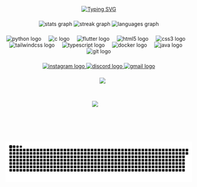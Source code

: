 <div align="center">
  <p>
    <a href="https://github.com/Tak3daaa">
      <img src="https://readme-typing-svg.demolab.com?font=Inconsolata&duration=3000&pause=500&center=true&vCenter=true&width=400&lines=Hi%2C+I'm+Pedro+Vitor...;an+Information+Systems+student+;at+the+Federal+University+of+Piau%C3%AD." alt="Typing SVG"/></a>
  </p>

###

<div align="center">
  <img src="https://github-readme-stats.vercel.app/api?username=Tak3daaa&hide_title=false&hide_rank=false&show_icons=true&include_all_commits=true&count_private=true&disable_animations=false&theme=tokyonight&locale=en&hide_border=false" height="150" alt="stats graph"  />
  <img src="https://streak-stats.demolab.com?user=Tak3daaa&locale=en&mode=weekly&theme=tokyonight&hide_border=false&border_radius=5" height="150" alt="streak graph"  />
  <img src="https://github-readme-stats.vercel.app/api/top-langs?username=Tak3daaa&locale=en&hide_title=false&layout=compact&card_width=320&langs_count=5&theme=tokyonight&hide_border=false" height="150" alt="languages graph"  />
</div>

###

<div align="center">
  <img src="https://cdn.jsdelivr.net/gh/devicons/devicon/icons/python/python-original.svg" height="30" alt="python logo"  />
  <img width="12" />
  <img src="https://cdn.jsdelivr.net/gh/devicons/devicon/icons/c/c-original.svg" height="30" alt="c logo"  />
  <img width="12" />
  <img src="https://cdn.jsdelivr.net/gh/devicons/devicon/icons/flutter/flutter-original.svg" height="30" alt="flutter logo"  />
  <img width="12" />
  <img src="https://cdn.jsdelivr.net/gh/devicons/devicon/icons/html5/html5-original.svg" height="30" alt="html5 logo"  />
  <img width="12" />
  <img src="https://cdn.jsdelivr.net/gh/devicons/devicon/icons/css3/css3-original.svg" height="30" alt="css3 logo"  />
  <img width="12" />
  <img src="https://cdn.jsdelivr.net/gh/devicons/devicon/icons/tailwindcss/tailwindcss-original-wordmark.svg" height="30" alt="tailwindcss logo"  />
  <img width="12" />
  <img src="https://cdn.jsdelivr.net/gh/devicons/devicon/icons/typescript/typescript-original.svg" height="30" alt="typescript logo"  />
  <img width="12" />
  <img src="https://cdn.jsdelivr.net/gh/devicons/devicon/icons/docker/docker-original.svg" height="30" alt="docker logo"  />
  <img width="12" />
  <img src="https://cdn.jsdelivr.net/gh/devicons/devicon/icons/java/java-original.svg" height="30" alt="java logo"  />
  <img width="12" />
  <img src="https://cdn.jsdelivr.net/gh/devicons/devicon/icons/git/git-original.svg" height="30" alt="git logo"  />
</div>

###

<div align="center">
  <a href="https://www.instagram.com/_pedrovitorpassos_" target="_blank">
    <img src="https://img.shields.io/static/v1?message=Instagram&logo=instagram&label=&color=E4405F&logoColor=white&labelColor=&style=for-the-badge" height="35" alt="instagram logo" />
  </a>
  <a href="https://discord.com/users/Tak3daa_" target="_blank">
    <img src="https://img.shields.io/static/v1?message=Discord&logo=discord&label=&color=7289DA&logoColor=white&labelColor=&style=for-the-badge" height="35" alt="discord logo" />
  </a>
  <a href="mailto:pedvitorpassos123@gmail.com" target="_blank">
    <img src="https://img.shields.io/static/v1?message=Gmail&logo=gmail&label=&color=D14836&logoColor=white&labelColor=&style=for-the-badge" height="35" alt="gmail logo" />
  </a>
</div>


###

<div align="center">
  <a href="https://github.com/kittinan/spotify-github-profile" style="display: inline-block;">
    <img src="https://spotify-github-profile.kittinanx.com/api/view?uid=x1drkfri6pyk76jvjlf467av1&cover_image=true&theme=novatorem&show_offline=false&background_color=121212&interchange=false&bar_color=4e81b1&bar_color_cover=true" />
  </a>
  <img height="150" src="https://media.giphy.com/media/v1.Y2lkPTc5MGI3NjExN2gwdDNya2txMm51dDg5NW5uNjBqMW11cm0xZ3Z2MDE5OTFhOXR0MSZlcD12MV9naWZzX3NlYXJjaCZjdD1n/l0HlRWOxvtUYYAC7m/giphy.gif" style="display: inline-block; vertical-align: middle;" />
</div>

###

<div align="center">
  <img src="https://github.com/Tak3daaa/Tak3daaa/blob/output/github-snake-dark.svg" alt="snake animation" />
</div>

###
